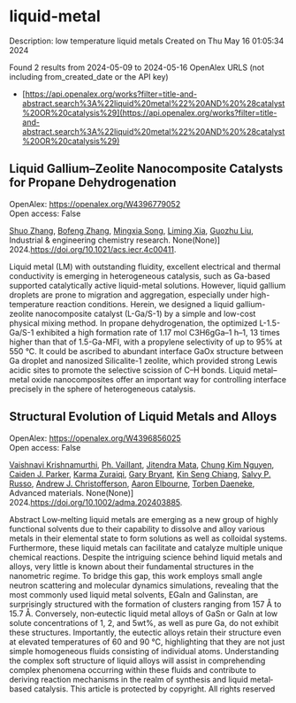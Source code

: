 # liquid-metal
Description: low temperature liquid metals
Created on Thu May 16 01:05:34 2024

Found 2 results from 2024-05-09 to 2024-05-16
OpenAlex URLS (not including from_created_date or the API key)
- [https://api.openalex.org/works?filter=title-and-abstract.search%3A%22liquid%20metal%22%20AND%20%28catalyst%20OR%20catalysis%29](https://api.openalex.org/works?filter=title-and-abstract.search%3A%22liquid%20metal%22%20AND%20%28catalyst%20OR%20catalysis%29)

## Liquid Gallium–Zeolite Nanocomposite Catalysts for Propane Dehydrogenation   

OpenAlex: https://openalex.org/W4396779052    
Open access: False
    
[Shuo Zhang](https://openalex.org/A5038191313), [Bofeng Zhang](https://openalex.org/A5006352222), [Mingxia Song](https://openalex.org/A5028780287), [Liming Xia](https://openalex.org/A5028116005), [Guozhu Liu](https://openalex.org/A5018069202), Industrial & engineering chemistry research. None(None)] 2024.https://doi.org/10.1021/acs.iecr.4c00411.
    
Liquid metal (LM) with outstanding fluidity, excellent electrical and thermal conductivity is emerging in heterogeneous catalysis, such as Ga-based supported catalytically active liquid-metal solutions. However, liquid gallium droplets are prone to migration and aggregation, especially under high-temperature reaction conditions. Herein, we designed a liquid gallium-zeolite nanocomposite catalyst (L-Ga/S-1) by a simple and low-cost physical mixing method. In propane dehydrogenation, the optimized L-1.5-Ga/S-1 exhibited a high formation rate of 1.17 mol C3H6gGa–1 h–1, 13 times higher than that of 1.5-Ga-MFI, with a propylene selectivity of up to 95% at 550 °C. It could be ascribed to abundant interface GaOx structure between Ga droplet and nanosized Silicalite-1 zeolite, which provided strong Lewis acidic sites to promote the selective scission of C–H bonds. Liquid metal–metal oxide nanocomposites offer an important way for controlling interface precisely in the sphere of heterogeneous catalysis.    

    

## Structural Evolution of Liquid Metals and Alloys   

OpenAlex: https://openalex.org/W4396856025    
Open access: False
    
[Vaishnavi Krishnamurthi](https://openalex.org/A5046145312), [Ph. Vaillant](https://openalex.org/A5019680286), [Jitendra Mata](https://openalex.org/A5080396231), [Chung Kim Nguyen](https://openalex.org/A5045506863), [Caiden J. Parker](https://openalex.org/A5074271382), [Karma Zuraiqi](https://openalex.org/A5049005415), [Gary Bryant](https://openalex.org/A5038505644), [Kin Seng Chiang](https://openalex.org/A5062642046), [Salvy P. Russo](https://openalex.org/A5005167263), [Andrew J. Christofferson](https://openalex.org/A5073206123), [Aaron Elbourne](https://openalex.org/A5031027699), [Torben Daeneke](https://openalex.org/A5091422934), Advanced materials. None(None)] 2024.https://doi.org/10.1002/adma.202403885.
    
Abstract Low‐melting liquid metals are emerging as a new group of highly functional solvents due to their capability to dissolve and alloy various metals in their elemental state to form solutions as well as colloidal systems. Furthermore, these liquid metals can facilitate and catalyze multiple unique chemical reactions. Despite the intriguing science behind liquid metals and alloys, very little is known about their fundamental structures in the nanometric regime. To bridge this gap, this work employs small angle neutron scattering and molecular dynamics simulations, revealing that the most commonly used liquid metal solvents, EGaIn and Galinstan, are surprisingly structured with the formation of clusters ranging from 157 Å to 15.7 Å. Conversely, non‐eutectic liquid metal alloys of GaSn or GaIn at low solute concentrations of 1, 2, and 5wt%, as well as pure Ga, do not exhibit these structures. Importantly, the eutectic alloys retain their structure even at elevated temperatures of 60 and 90 °C, highlighting that they are not just simple homogeneous fluids consisting of individual atoms. Understanding the complex soft structure of liquid alloys will assist in comprehending complex phenomena occurring within these fluids and contribute to deriving reaction mechanisms in the realm of synthesis and liquid metal‐based catalysis. This article is protected by copyright. All rights reserved    

    
